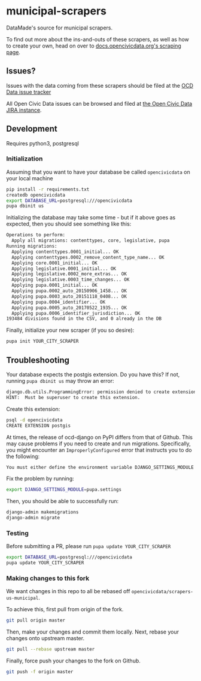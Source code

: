 municipal-scrapers
==================

DataMade's source for municipal scrapers.

To find out more about the ins-and-outs of these scrapers, as well as how to create your own, head on over to [docs.opencivicdata.org's scraping page](http://docs.opencivicdata.org/en/latest/scrape/index.html).

Issues?
-------

Issues with the data coming from these scrapers should be filed at the [OCD Data issue tracker](https://sunlight.atlassian.net/browse/DATA/)

All Open Civic Data issues can be browsed and filed at [the Open Civic Data JIRA instance](https://sunlight.atlassian.net/browse/OCD/).

## Development
Requires python3, postgresql

### Initialization
Assuming that you want to have your database be called `opencivicdata` on your local machine

```bash
pip install -r requirements.txt
createdb opencivicdata
export DATABASE_URL=postgresql:///opencivicdata
pupa dbinit us
```

Initializing the database may take some time - but if it above goes as expected, then you should see something like this:

```bash
Operations to perform:
  Apply all migrations: contenttypes, core, legislative, pupa
Running migrations:
  Applying contenttypes.0001_initial... OK
  Applying contenttypes.0002_remove_content_type_name... OK
  Applying core.0001_initial... OK
  Applying legislative.0001_initial... OK
  Applying legislative.0002_more_extras... OK
  Applying legislative.0003_time_changes... OK
  Applying pupa.0001_initial... OK
  Applying pupa.0002_auto_20150906_1458... OK
  Applying pupa.0003_auto_20151118_0408... OK
  Applying pupa.0004_identifier... OK
  Applying pupa.0005_auto_20170522_1935... OK
  Applying pupa.0006_identifier_jurisdiction... OK
193484 divisions found in the CSV, and 0 already in the DB
```

Finally, initialize your new scraper (if you so desire):

```bash
pupa init YOUR_CITY_SCRAPER
```

## Troubleshooting

Your database expects the postgis extension. Do you have this? If not, running `pupa dbinit us` may throw an error: 

```bash
django.db.utils.ProgrammingError: permission denied to create extension "postgis"
HINT:  Must be superuser to create this extension.
```

Create this extension:

```bash
psql -d opencivicdata
CREATE EXTENSION postgis
```

At times, the release of ocd-django on PyPI differs from that of Github. This may cause problems if you need to create and run migrations. Specifically, you might encounter an `ImproperlyConfigured` error that instructs you to do the following:

```bash
You must either define the environment variable DJANGO_SETTINGS_MODULE or call settings.configure() before accessing settings.
```

Fix the problem by running:

```bash
export DJANGO_SETTINGS_MODULE=pupa.settings
```

Then, you should be able to successfully run:

```bash
django-admin makemigrations
django-admin migrate
```

### Testing
Before submitting a PR, please run `pupa update YOUR_CITY_SCRAPER`

```bash
export DATABASE_URL=postgresql:///opencivicdata
pupa update YOUR_CITY_SCRAPER
```

### Making changes to this fork

We want changes in this repo to all be rebased off `opencivicdata/scrapers-us-municipal`.

To achieve this, first pull from origin of the fork.

```bash
git pull origin master
```

Then, make your changes and commit them locally. Next, rebase your changes onto
upstream master.


```bash
git pull --rebase upstream master
```

Finally, force push your changes to the fork on Github.


```bash
git push -f origin master
```